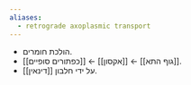 ```yaml
---
aliases:
  - retrograde axoplasmic transport
---
```


- הולכת חומרים.
- [[כפתורים סופיים]] ← [[אקסון]] ← [[גוף התא]].
- על ידי חלבון [[דינאין]].